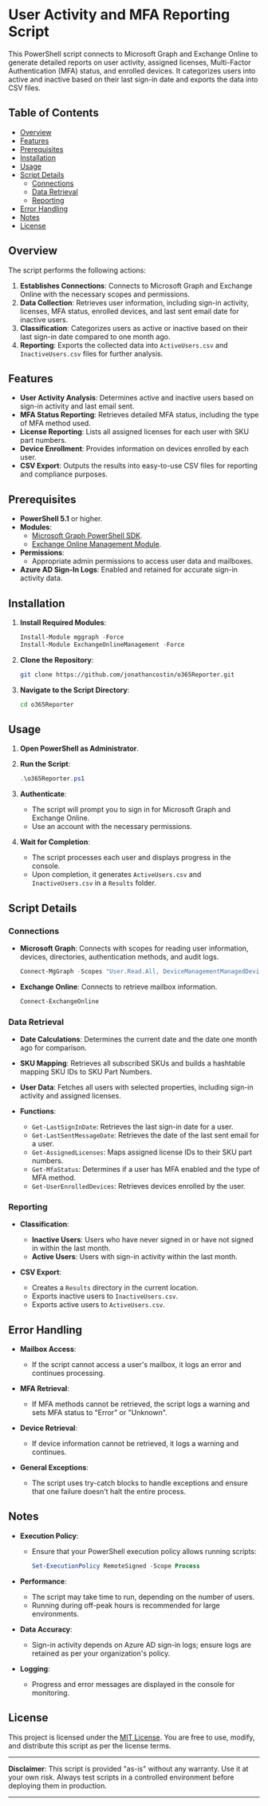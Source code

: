# User Activity and MFA Reporting Script

This PowerShell script connects to Microsoft Graph and Exchange Online to generate detailed reports on user activity, assigned licenses, Multi-Factor Authentication (MFA) status, and enrolled devices. It categorizes users into active and inactive based on their last sign-in date and exports the data into CSV files.

## Table of Contents

- [Overview](#overview)
- [Features](#features)
- [Prerequisites](#prerequisites)
- [Installation](#installation)
- [Usage](#usage)
- [Script Details](#script-details)
  - [Connections](#connections)
  - [Data Retrieval](#data-retrieval)
  - [Reporting](#reporting)
- [Error Handling](#error-handling)
- [Notes](#notes)
- [License](#license)

## Overview

The script performs the following actions:

1. **Establishes Connections**: Connects to Microsoft Graph and Exchange Online with the necessary scopes and permissions.
2. **Data Collection**: Retrieves user information, including sign-in activity, licenses, MFA status, enrolled devices, and last sent email date for inactive users.
3. **Classification**: Categorizes users as active or inactive based on their last sign-in date compared to one month ago.
4. **Reporting**: Exports the collected data into `ActiveUsers.csv` and `InactiveUsers.csv` files for further analysis.

## Features

- **User Activity Analysis**: Determines active and inactive users based on sign-in activity and last email sent.
- **MFA Status Reporting**: Retrieves detailed MFA status, including the type of MFA method used.
- **License Reporting**: Lists all assigned licenses for each user with SKU part numbers.
- **Device Enrollment**: Provides information on devices enrolled by each user.
- **CSV Export**: Outputs the results into easy-to-use CSV files for reporting and compliance purposes.

## Prerequisites

- **PowerShell 5.1** or higher.
- **Modules**:
  - [Microsoft Graph PowerShell SDK](https://learn.microsoft.com/en-us/powershell/microsoftgraph/installation).
  - [Exchange Online Management Module](https://www.powershellgallery.com/packages/ExchangeOnlineManagement/).
- **Permissions**:
  - Appropriate admin permissions to access user data and mailboxes.
- **Azure AD Sign-In Logs**: Enabled and retained for accurate sign-in activity data.

## Installation

1. **Install Required Modules**:

   ```powershell
   Install-Module mggraph -Force
   Install-Module ExchangeOnlineManagement -Force
   ```

2. **Clone the Repository**:

   ```bash
   git clone https://github.com/jonathancostin/o365Reporter.git
   ```

3. **Navigate to the Script Directory**:

   ```bash
   cd o365Reporter
   ```

## Usage

1. **Open PowerShell as Administrator**.

2. **Run the Script**:

   ```powershell
   .\o365Reporter.ps1
   ```

3. **Authenticate**:

   - The script will prompt you to sign in for Microsoft Graph and Exchange Online.
   - Use an account with the necessary permissions.

4. **Wait for Completion**:

   - The script processes each user and displays progress in the console.
   - Upon completion, it generates `ActiveUsers.csv` and `InactiveUsers.csv` in a `Results` folder.

## Script Details

### Connections

- **Microsoft Graph**: Connects with scopes for reading user information, devices, directories, authentication methods, and audit logs.

  ```powershell
  Connect-MgGraph -Scopes "User.Read.All, DeviceManagementManagedDevices.Read.All, Directory.Read.All, User.ReadBasic.All, UserAuthenticationMethod.Read.All, AuditLog.Read.All"
  ```

- **Exchange Online**: Connects to retrieve mailbox information.

  ```powershell
  Connect-ExchangeOnline
  ```

### Data Retrieval

- **Date Calculations**: Determines the current date and the date one month ago for comparison.

- **SKU Mapping**: Retrieves all subscribed SKUs and builds a hashtable mapping SKU IDs to SKU Part Numbers.

- **User Data**: Fetches all users with selected properties, including sign-in activity and assigned licenses.

- **Functions**:

  - `Get-LastSignInDate`: Retrieves the last sign-in date for a user.
  - `Get-LastSentMessageDate`: Retrieves the date of the last sent email for a user.
  - `Get-AssignedLicenses`: Maps assigned license IDs to their SKU part numbers.
  - `Get-MfaStatus`: Determines if a user has MFA enabled and the type of MFA method.
  - `Get-UserEnrolledDevices`: Retrieves devices enrolled by the user.

### Reporting

- **Classification**:

  - **Inactive Users**: Users who have never signed in or have not signed in within the last month.
  - **Active Users**: Users with sign-in activity within the last month.

- **CSV Export**:

  - Creates a `Results` directory in the current location.
  - Exports inactive users to `InactiveUsers.csv`.
  - Exports active users to `ActiveUsers.csv`.

## Error Handling

- **Mailbox Access**:

  - If the script cannot access a user's mailbox, it logs an error and continues processing.

- **MFA Retrieval**:

  - If MFA methods cannot be retrieved, the script logs a warning and sets MFA status to "Error" or "Unknown".

- **Device Retrieval**:

  - If device information cannot be retrieved, it logs a warning and continues.

- **General Exceptions**:

  - The script uses try-catch blocks to handle exceptions and ensure that one failure doesn't halt the entire process.

## Notes

- **Execution Policy**:

  - Ensure that your PowerShell execution policy allows running scripts:

    ```powershell
    Set-ExecutionPolicy RemoteSigned -Scope Process
    ```

- **Performance**:

  - The script may take time to run, depending on the number of users.
  - Running during off-peak hours is recommended for large environments.

- **Data Accuracy**:

  - Sign-in activity depends on Azure AD sign-in logs; ensure logs are retained as per your organization's policy.

- **Logging**:

  - Progress and error messages are displayed in the console for monitoring.

## License

This project is licensed under the [MIT License](LICENSE). You are free to use, modify, and distribute this script as per the license terms.

---

**Disclaimer**: This script is provided "as-is" without any warranty. Use it at your own risk. Always test scripts in a controlled environment before deploying them in production.

---
